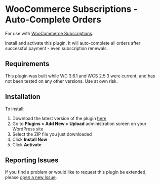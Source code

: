 # WooCommerce Subscriptions - Auto-Complete Orders

 For use with [WooCommerce Subscriptions](https://woocommerce.com/products/woocommerce-subscriptions/).

Install and activate this plugin. It will auto-complete all orders after successful payment - even subscription renewals.

## Requirements

This plugin was built while WC 3.6.1 and WCS 2.5.3 were current, and has not been tested on any other versions. Use at own risk.

## Installation

To install:

1. Download the latest version of the plugin [here](https://github.com/jrick1229/woocommerce-subscriptions-auto-complete-orders/archive/master.zip)
1. Go to **Plugins > Add New > Upload** administration screen on your WordPress site
1. Select the ZIP file you just downloaded
1. Click **Install Now**
1. Click **Activate**

## Reporting Issues

If you find a problem or would like to request this plugin be extended, please [open a new Issue](https://github.com/jrick1229/woocommerce-subscriptions-auto-complete-orders/issues/new).
